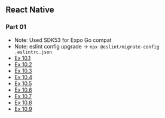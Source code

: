 ## React Native
### Part 01
- Note: Used SDK53 for Expo Go compat
- Note: eslint config upgrade -> `npx @eslint/migrate-config .eslintrc.json`
- [Ex 10.1](https://github.com/classroom-dee/rn/tree/10.1)
- [Ex 10.2](https://github.com/classroom-dee/rn/tree/10.2)
- [Ex 10.3](https://github.com/classroom-dee/rn/tree/10.3)
- [Ex 10.4](https://github.com/classroom-dee/rn/tree/10.4)
- [Ex 10.5](https://github.com/classroom-dee/rn/tree/10.5)
- [Ex 10.6](https://github.com/classroom-dee/rn/tree/10.6)
- [Ex 10.7](https://github.com/classroom-dee/rn/tree/10.7)
- [Ex 10.8](https://github.com/classroom-dee/rn/tree/10.8)
- [Ex 10.9](https://github.com/classroom-dee/rn/tree/10.9)